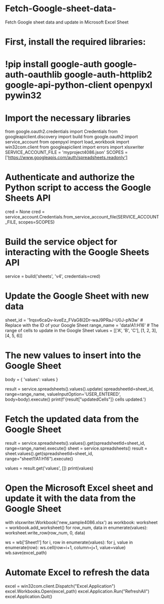 # Fetch-Google-sheet-data-
Fetch Google sheet data and update in Microsoft Excel Sheet
# First, install the required libraries:
# !pip install google-auth google-auth-oauthlib google-auth-httplib2 google-api-python-client openpyxl pywin32

# Import the necessary libraries
from google.oauth2.credentials import Credentials
from googleapiclient.discovery import build
from google.oauth2 import service_account
from openpyxl import load_workbook
import win32com.client
from googleapiclient import errors
import xlsxwriter
SERVICE_ACCOUNT_FILE = 'myproject4086.json'
SCOPES = ['https://www.googleapis.com/auth/spreadsheets.readonly']

# Authenticate and authorize the Python script to access the Google Sheets API
cred = None
cred = service_account.Credentials.from_service_account_file(SERVICE_ACCOUNT_FILE, scopes=SCOPES)

# Build the service object for interacting with the Google Sheets API
service = build('sheets', 'v4', credentials=cred)

# Update the Google Sheet with new data
sheet_id = '1rqsv6caQv-kveEz_FVaG8l2Dr-waJ9PRaJ-U0J-pN3w'  # Replace with the ID of your Google Sheet
range_name = 'data!A1:H16'  # The range of cells to update in the Google Sheet
values = [['A', 'B', 'C'], [1, 2, 3], [4, 5, 6]] 
# The new values to insert into the Google Sheet
body = {
    'values': values
}

result = service.spreadsheets().values().update(
    spreadsheetId=sheet_id, range=range_name, valueInputOption='USER_ENTERED', body=body).execute()
print(f'{result["updatedCells"]} cells updated.')

# Fetch the updated data from the Google Sheet
result = service.spreadsheets().values().get(spreadsheetId=sheet_id, range=range_name).execute()
sheet = service.spreadsheets()
result = sheet.values().get(spreadsheetId=sheet_id, range="sheet1!A1:H16").execute()

values = result.get('values', [])
print(values)
# Open the Microsoft Excel sheet and update it with the data from the Google Sheet
with xlsxwriter.Workbook('new_sample4086.xlsx') as workbook:
    worksheet = workbook.add_worksheet()
    for row_num, data in enumerate(values):
        worksheet.write_row(row_num, 0, data)       
    
ws = wb['Sheet1']
for i, row in enumerate(values):
    for j, value in enumerate(row):
        ws.cell(row=i+1, column=j+1, value=value)
wb.save(excel_path)

# Automate Excel to refresh the data
excel = win32com.client.Dispatch("Excel.Application")
excel.Workbooks.Open(excel_path)
excel.Application.Run("RefreshAll")
excel.Application.Quit()
